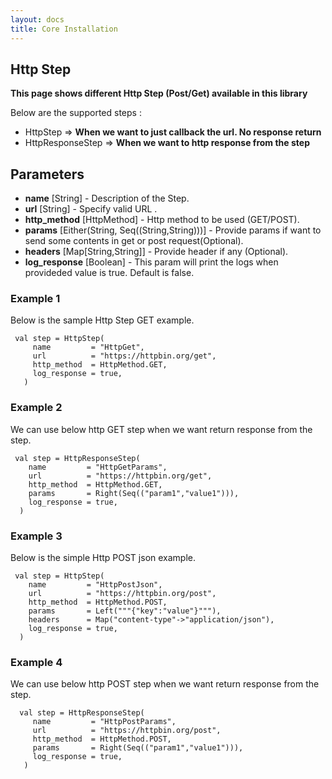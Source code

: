 ```yaml
---
layout: docs
title: Core Installation
---
```


## Http Step

**This page shows different Http Step (Post/Get) available in this library**

Below are the supported steps : 
* HttpStep => **When we want to just callback the url. No response return**
* HttpResponseStep  => **When we want to http response from the step**

## Parameters
* **name** [String] - Description of the Step.
* **url** [String] - Specify valid URL . 
* **http_method** [HttpMethod] - Http method to be used (GET/POST).
* **params** [Either(String, Seq((String,String)))] - Provide params if want to send some contents in get or post request(Optional).
* **headers** [Map[String,String]] - Provide header if any (Optional).
* **log_response** [Boolean] - This param will print the logs when provideded value is true. Default is false.

### Example 1
Below is the sample Http Step GET example. 

     val step = HttpStep(
         name         = "HttpGet",
         url          = "https://httpbin.org/get",
         http_method  = HttpMethod.GET,
         log_response = true,
       )
       
### Example 2
We can use below http GET step when we want return response from the step. 

     val step = HttpResponseStep(
        name         = "HttpGetParams",
        url          = "https://httpbin.org/get",
        http_method  = HttpMethod.GET,
        params       = Right(Seq(("param1","value1"))),
        log_response = true,
      )
       
 
### Example 3
Below is the simple Http POST json  example. 

     val step = HttpStep(
        name         = "HttpPostJson",
        url          = "https://httpbin.org/post",
        http_method  = HttpMethod.POST,
        params       = Left("""{"key":"value"}"""),
        headers      = Map("content-type"->"application/json"),
        log_response = true,
      )
       
### Example 4
We can use below http POST step when we want return response from the step. 

      val step = HttpResponseStep(
         name         = "HttpPostParams",
         url          = "https://httpbin.org/post",
         http_method  = HttpMethod.POST,
         params       = Right(Seq(("param1","value1"))),
         log_response = true,
       )
              
